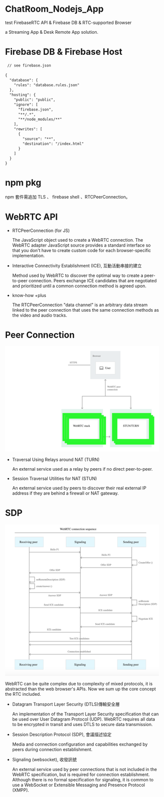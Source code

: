 # ChatRoom_Nodejs_App
test FirebaseRTC API & Firebase DB &amp; RTC-supported Browser

a Streaming App & Desk Remote App solution.

# Firebase DB & Firebase Host

     // see firebase.json

    {
      "database": {
        "rules": "database.rules.json"
      },
      "hosting": {
        "public": "public",
        "ignore": [
          "firebase.json",
          "**/.*",
          "**/node_modules/**"
        ],
        "rewrites": [
          {
            "source": "**",
            "destination": "/index.html"
          }
        ]
      }
    }

# npm pkg

npm 套件需追加 TLS 、 firebase shell 、RTCPeerConnection。

# WebRTC API


* RTCPeerConnection (for JS)
  
  The JavaScript object used to create a WebRTC connection. The WebRTC adapter JavaScript source provides a standard interface so that you don't have to create custom code for each browser-specific implementation.
  
* Interactive Connectivity Establishment (ICE), 互動活動串接的建立

  Method used by WebRTC to discover the optimal way to create a peer-to-peer connection. Peers exchange ICE candidates that are negotiated and prioritized until a common connection method is agreed upon.
  
* know-how +plus

   The RTCPeerConnection "data channel" is an arbitrary data stream linked to the peer connection that uses the same connection methods as the video and audio tracks.
  
# Peer Connection

![](https://raw.githubusercontent.com/QueenieCplusplus/ChatRoom_Nodejs_App/main/peer.png)

* Traversal Using Relays around NAT (TURN)

  An external service used as a relay by peers if no direct peer-to-peer.
  
* Session Traversal Utilities for NAT (STUN)
  
  An external service used by peers to discover their real external IP address if they are behind a firewall or NAT gateway.

# SDP

![RTC](https://raw.githubusercontent.com/QueenieCplusplus/ChatRoom_Nodejs_App/main/FlowProcess.png)

WebRTC can be quite complex due to complexity of mixed protocols, it is abstracted than the web browser's APIs. Now we sum up the core concept the RTC included.

* Datagram Transport Layer Security (DTLS)傳輸安全層

  An implementation of the Transport Layer Security specification that can be used over User Datagram Protocol (UDP). WebRTC requires all data to be encrypted in transit and uses DTLS to secure data transmission.

* Session Description Protocol (SDP), 會議描述協定
  
  Media and connection configuration and capabilities exchanged by peers during connection establishment.


* Signaling (websocket), 收發訊號

  An external service used by peer connections that is not included in the WebRTC specification, but is required for connection establishment. Although there is no formal specification for signaling, it is common to use a WebSocket or Extensible Messaging and Presence Protocol (XMPP).




